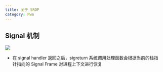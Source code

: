 ```yaml
---
title: 关于 SROP
category: Pwn
---
```


## Signal 机制

![]({{"\assets\ProcessOfSignalHandlering.png"}})

- 在 signal handler 返回之后，sigreturn 系统调用处理函数会根据当前的栈指针指向的 Signal Frame 对进程上下文进行恢复